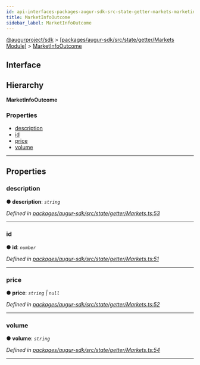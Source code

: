 ```yaml
---
id: api-interfaces-packages-augur-sdk-src-state-getter-markets-marketinfooutcome
title: MarketInfoOutcome
sidebar_label: MarketInfoOutcome
---
```


[@augurproject/sdk](api-readme.md) > [[packages/augur-sdk/src/state/getter/Markets Module]](api-modules-packages-augur-sdk-src-state-getter-markets-module.md) > [MarketInfoOutcome](api-interfaces-packages-augur-sdk-src-state-getter-markets-marketinfooutcome.md)

## Interface

## Hierarchy

**MarketInfoOutcome**

### Properties

* [description](api-interfaces-packages-augur-sdk-src-state-getter-markets-marketinfooutcome.md#description)
* [id](api-interfaces-packages-augur-sdk-src-state-getter-markets-marketinfooutcome.md#id)
* [price](api-interfaces-packages-augur-sdk-src-state-getter-markets-marketinfooutcome.md#price)
* [volume](api-interfaces-packages-augur-sdk-src-state-getter-markets-marketinfooutcome.md#volume)

---

## Properties

<a id="description"></a>

###  description

**● description**: *`string`*

*Defined in [packages/augur-sdk/src/state/getter/Markets.ts:53](https://github.com/AugurProject/augur/blob/b4365d6894/packages/augur-sdk/src/state/getter/Markets.ts#L53)*

___
<a id="id"></a>

###  id

**● id**: *`number`*

*Defined in [packages/augur-sdk/src/state/getter/Markets.ts:51](https://github.com/AugurProject/augur/blob/b4365d6894/packages/augur-sdk/src/state/getter/Markets.ts#L51)*

___
<a id="price"></a>

###  price

**● price**: *`string` \| `null`*

*Defined in [packages/augur-sdk/src/state/getter/Markets.ts:52](https://github.com/AugurProject/augur/blob/b4365d6894/packages/augur-sdk/src/state/getter/Markets.ts#L52)*

___
<a id="volume"></a>

###  volume

**● volume**: *`string`*

*Defined in [packages/augur-sdk/src/state/getter/Markets.ts:54](https://github.com/AugurProject/augur/blob/b4365d6894/packages/augur-sdk/src/state/getter/Markets.ts#L54)*

___

